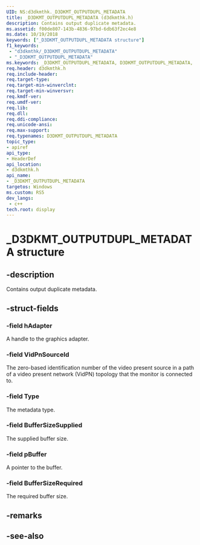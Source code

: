 ```yaml
---
UID: NS:d3dkmthk._D3DKMT_OUTPUTDUPL_METADATA
title: _D3DKMT_OUTPUTDUPL_METADATA (d3dkmthk.h)
description: Contains output duplicate metadata.
ms.assetid: f00de807-143b-4836-97bd-6db63f2ec4e8
ms.date: 10/19/2018
keywords: ["_D3DKMT_OUTPUTDUPL_METADATA structure"]
f1_keywords:
 - "d3dkmthk/_D3DKMT_OUTPUTDUPL_METADATA"
 - "_D3DKMT_OUTPUTDUPL_METADATA"
ms.keywords: _D3DKMT_OUTPUTDUPL_METADATA, D3DKMT_OUTPUTDUPL_METADATA, 
req.header: d3dkmthk.h
req.include-header:
req.target-type:
req.target-min-winverclnt:
req.target-min-winversvr:
req.kmdf-ver:
req.umdf-ver:
req.lib:
req.dll:
req.ddi-compliance:
req.unicode-ansi:
req.max-support:
req.typenames: D3DKMT_OUTPUTDUPL_METADATA
topic_type: 
- apiref
api_type: 
- HeaderDef
api_location: 
- d3dkmthk.h
api_name: 
- _D3DKMT_OUTPUTDUPL_METADATA
targetos: Windows
ms.custom: RS5
dev_langs:
 - c++
tech.root: display
---
```


# _D3DKMT_OUTPUTDUPL_METADATA structure

## -description

Contains output duplicate metadata.

## -struct-fields

### -field hAdapter

A handle to the graphics adapter.

### -field VidPnSourceId

The zero-based identification number of the video present source in a path of a video present network (VidPN) topology that the monitor is connected to.

### -field Type

The metadata type.

### -field BufferSizeSupplied

The supplied buffer size.

### -field pBuffer

A pointer to the buffer.

### -field BufferSizeRequired
 
The required buffer size.

## -remarks

## -see-also
